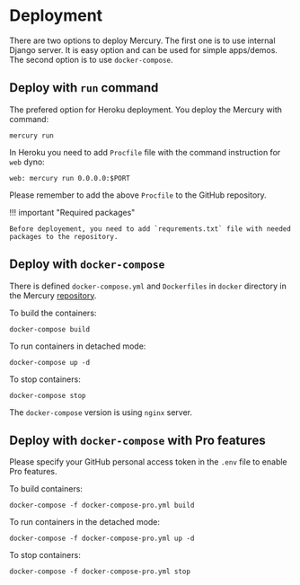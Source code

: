 <h1> Deployment </h1>

There are two options to deploy Mercury. The first one is to use internal Django server. It is easy option and can be used for simple apps/demos. The second option is to use `docker-compose`.

## Deploy with `run` command

The prefered option for Heroku deployment. You deploy the Mercury with command:

```
mercury run
```

In Heroku you need to add `Procfile` file with the command instruction for `web` dyno:

```
web: mercury run 0.0.0.0:$PORT
```

Please remember to add the above `Procfile` to the GitHub repository. 

!!! important "Required packages"

    Before deployement, you need to add `requrements.txt` file with needed packages to the repository.

## Deploy with `docker-compose`

There is defined `docker-compose.yml` and `Dockerfiles` in `docker` directory in the Mercury [repository](https://github.com/mljar/mercury).

To build the containers:

```
docker-compose build
```

To run containers in detached mode:

```
docker-compose up -d
```

To stop containers:

```
docker-compose stop
```

The `docker-compose` version is using `nginx` server. 

## Deploy with `docker-compose` with Pro features

Please specify your GitHub personal access token in the `.env` file to enable Pro features.

To build containers:

```
docker-compose -f docker-compose-pro.yml build
```

To run containers in the detached mode:

```
docker-compose -f docker-compose-pro.yml up -d
```

To stop containers:

```
docker-compose -f docker-compose-pro.yml stop
```


